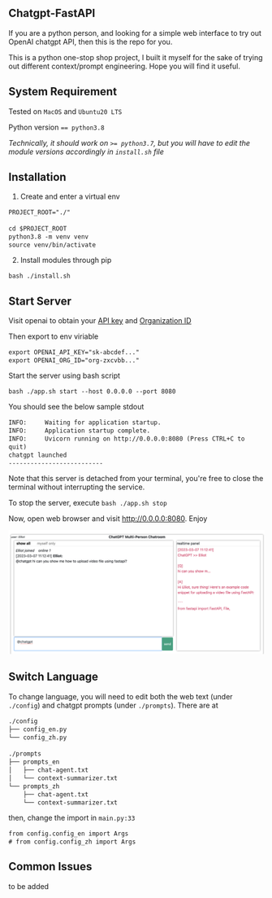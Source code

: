 ## Chatgpt-FastAPI

If you are a python person, and looking for a simple web interface to try out OpenAI chatgpt API, then this is the repo for you. 

This is a python one-stop shop project, I built it myself for the sake of trying out different context/prompt engineering. Hope you will find it useful.

## System Requirement

Tested on `MacOS` and `Ubuntu20 LTS`

Python version `== python3.8`

<i>Technically, it should work on `>= python3.7`, but you will have to edit the module versions accordingly in `install.sh` file</i>

## Installation
1. Create and enter a virtual env
```
PROJECT_ROOT="./"

cd $PROJECT_ROOT
python3.8 -m venv venv
source venv/bin/activate
```

2. Install modules through pip
```
bash ./install.sh
```

## Start Server

Visit openai to obtain your [API key](https://platform.openai.com/account/api-keys) and [Organization ID](https://platform.openai.com/account/org-settings)

Then export to env viriable
```
export OPENAI_API_KEY="sk-abcdef..."
export OPENAI_ORG_ID="org-zxcvbb..."
```

Start the server using bash script
```
bash ./app.sh start --host 0.0.0.0 --port 8080
```

You should see the below sample stdout
```
INFO:     Waiting for application startup.
INFO:     Application startup complete.
INFO:     Uvicorn running on http://0.0.0.0:8080 (Press CTRL+C to quit)
chatgpt launched
--------------------------
```

Note that this server is detached from your terminal, you're free to close the terminal without interrupting the service.

To stop the server, execute `bash ./app.sh stop`

Now, open web browser and visit http://0.0.0.0:8080. Enjoy

![image](./doc/sample1.png)

## Switch Language
To change language, you will need to edit both the web text (under `./config`) and chatgpt prompts (under `./prompts`). There are at
```
./config
├── config_en.py
└── config_zh.py

./prompts
├── prompts_en
│   ├── chat-agent.txt
│   └── context-summarizer.txt
└── prompts_zh
    ├── chat-agent.txt
    └── context-summarizer.txt
```

then, change the import in `main.py:33`
```
from config.config_en import Args
# from config.config_zh import Args
```

## Common Issues
to be added

